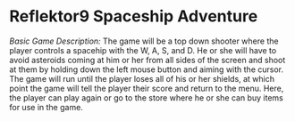 Reflektor9 Spaceship Adventure
==============================================


*Basic Game Description:*
The game will be a top down shooter where the player controls a spacehip with the W, A, S, and D. He or she will have to avoid asteroids coming at him or her from all sides of the screen and shoot at them by holding down the left mouse button and aiming with the cursor. The game will run until the player loses all of his or her shields, at which point the game will tell the player their score and return to the menu. Here, the player can play again or go to the store where he or she can buy items for use in the game.
